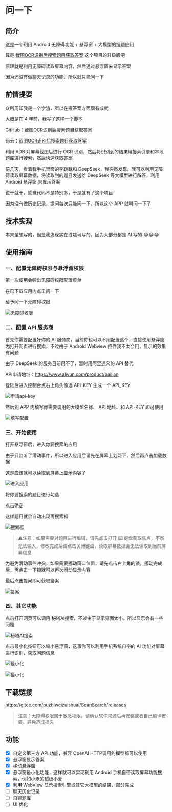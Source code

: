 # 问一下

## 简介

这是一个利用 Android 无障碍功能 + 悬浮窗 + 大模型的搜题应用

算是 [截图OCR识别后搜索题目获取答案](https://github.com/PuZhiweizuishuai/OCR-CopyText-And-Search) 这个项目的升级版吧

原理就是利用无障碍读取屏幕内容，然后通过悬浮窗来显示答案

因为还没有做聊天记录的功能，所以就只能问一下

## 前情提要

众所周知我是一个学渣，所以在搜答案方面颇有成就

大概是在 4 年前，我写了这样一个脚本 

GitHub：[截图OCR识别后搜索题目获取答案](https://github.com/PuZhiweizuishuai/OCR-CopyText-And-Search)

码云：[截图OCR识别后搜索题目获取答案](https://gitee.com/puzhiweizuishuai/OCR-CopyText-And-Search)

利用 ADB 对屏幕截图后进行 OCR 识别，然后将识别到的结果用搜索引擎和本地题库进行搜索，然后快速获取答案

前几天，看着我手机里面的李跳跳和 DeepSeek，我突然发现，我可以利用无障碍读取屏幕数据，将读取到的题目发送给 DeepSeek 等大模型进行解答，利用  Android 悬浮窗 来显示答案

说干就干，感觉代码不是特别多，于是就有了这个项目

因为没有做历史记录，提问每次只能问一下，所以这个 APP 就叫问一下了

## 技术实现

本来是想写的，但是我发现实在没啥可写的，因为大部分都是 AI 写的 😂😂😂


## 使用指南

### 一、配置无障碍权限与悬浮窗权限

第一次使用会弹出无障碍权限配置菜单

在已下载应用内点击问一下

给予问一下无障碍权限

![无障碍权限](/doc/img/03.jpg)

### 二、配置 API 服务商

首先你需要配置好你的 AI 服务商，当前你也可以不用配置这个，直接使用悬浮窗内打开网页进行搜索，不过由于 Android Webview 控件我不太会用，显示的效果有问题

由于 DeepSeek 的服务目前用不了，暂时用阿里通义的 API 替代

API申请地址：https://www.aliyun.com/product/bailian

登陆后进入控制台点右上角头像选 API-KEY 生成一个 API_KEY

![申请api-key](/doc/img/02.png)

然后到 APP 内填写你需要调用的大模型名称、 API 地址、和 API-KEY 即可使用


![填写配置](/doc/img/01.jpg)


### 三、开始使用

打开悬浮窗后，进入你要搜索的应用

由于只监听了滑动事件，所以进入应用后请先在屏幕上划两下，然后再点击加载数据

这是应该就可以读取到屏幕上显示内容了

![进入应用](/doc/img/04.jpg)


将你要搜索的题目进行勾选

点击确定

这样题目就会自动出现再搜索框


![搜索框](/doc/img/05.jpg)

> ⚠️注意：如果需要对题目进行编辑，请先点击打开 ⌨️ 键盘获取焦点，不然无法输入，修改完成后请点击关闭键盘，读取屏幕数据会无法读取到当前屏幕信息

为避免滑动事件冲突，如果需要挪动窗口位置，请先点击右上角的锁，挪动完成后，再点击一下锁就可以再次滑动显示内容



最后点击提问即可获取答案

![答案](/doc/img/06.jpg)


### 四、其它功能

点击打开网页可以调用 秘塔AI搜索，不过由于显示界面太小，所以显示会有一些问题

![秘塔AI搜索](/doc/img/07.jpg)

点击最小化按钮可以缩小悬浮窗，这事你可以利用手机系统自带的 AI 功能对屏幕进行识别，获取问题信息

![最小化](/doc/img/08.jpg)


![最小化](/doc/img/09.jpg)



## 下载链接

https://gitee.com/puzhiweizuishuai/ScanSearch/releases

> 注意：无障碍权限属于敏感权限，请确认软件来源后再安装或者自己编译安装，避免造成损失


## 功能

- [x] 自定义第三方 API 功能，兼容 OpenAI HTTP调用的模型都可以使用
- [x] 悬浮窗显示答案
- [x] 移动悬浮窗
- [x] 悬浮窗最小化功能，这样就可以实现利用 Android 手机自带读取屏幕功能搜索，例如小米的超级小爱
- [x] 利用 WebView 显示搜索引擎或其它大模型的结果，部分完成
- [ ] 聊天历史记录
- [ ] 自建题库
- [ ] UI 优化
